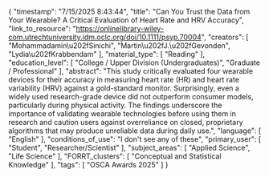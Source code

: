 {
    "timestamp": "7/15/2025 8:43:44",
    "title": "Can You Trust the Data from Your Wearable? A Critical Evaluation of Heart Rate and HRV Accuracy",
    "link_to_resource": "https://onlinelibrary-wiley-com.utrechtuniversity.idm.oclc.org/doi/10.1111/psyp.70004",
    "creators": [
        "Mohammadamin\u202fSinichi",
        "Martin\u202fJ.\u202fGevonden",
        "Lydia\u202fKrabbendam"
    ],
    "material_type": [
        "Reading"
    ],
    "education_level": [
        "College / Upper Division (Undergraduates)",
        "Graduate / Professional"
    ],
    "abstract": "This study critically evaluated four wearable devices for their accuracy in measuring heart rate (HR) and heart rate variability (HRV) against a gold-standard monitor. Surprisingly, even a widely used research-grade device did not outperform consumer models, particularly during physical activity. The findings underscore the importance of validating wearable technologies before using them in research and caution users against overreliance on closed, proprietary algorithms that may produce unreliable data during daily use.",
    "language": [
        "English"
    ],
    "conditions_of_use": "I don't see any of these",
    "primary_user": [
        "Student",
        "Researcher/Scientist"
    ],
    "subject_areas": [
        "Applied Science",
        "Life Science"
    ],
    "FORRT_clusters": [
        "Conceptual and Statistical Knowledge"
    ],
    "tags": [
        "OSCA Awards 2025"
    ]
}